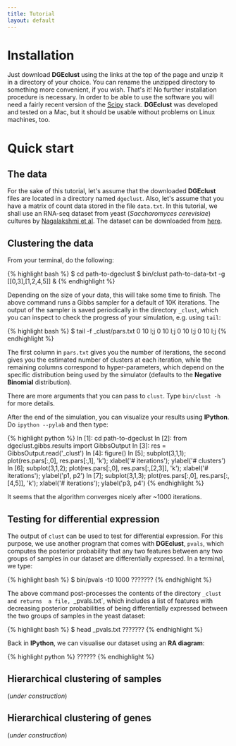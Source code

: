 ```yaml
---
title: Tutorial
layout: default
---
```


Installation
============

Just download **DGEclust** using the links at the top of the page and unzip it 
in a directory of your choice. You can rename the unzipped directory to something 
more convenient, if you wish. That's it! No further installation procedure is 
necessary. In order to be able to use the software you will need a fairly recent 
version of the <a href="http://www.scipy.org/" target=”_blank”>Scipy</a> stack. 
**DGEclust** was developed and tested on a Mac, but it should be usable without 
problems on Linux machines, too. 

Quick start
===========

The data
--------

For the sake of this tutorial, let's assume that the downloaded **DGEclust** files 
are located in a directory named `dgeclust`. Also, let's assume that you 
have a matrix of count data stored in the file `data.txt`. In this tutorial, we 
shall use an RNA-seq dataset from yeast (*Saccharomyces cerevisiae*) cultures by 
<a href="http://www.ncbi.nlm.nih.gov/pubmed/18451266?dopt=Abstract&holding=f1000,f1000m,isrctn" target="_blank">Nagalakshmi et al</a>. 
The dataset can be downloaded from [here](http://genomebiology.com/content/supplementary/gb-2010-11-10-r106-s3.tgz).  


Clustering the data
-------------------

From your terminal, do the following:

{% highlight bash %}
$ cd path-to-dgeclust
$ bin/clust path-to-data-txt -g [[0,3],[1,2,4,5]] &
{% endhighlight %}

Depending on the size of your data, this will take some time to finish. The above 
command runs a Gibbs sampler for a default of 10K iterations. The output of the sampler 
is saved periodically in the directory `_clust`, which you can inspect to check the progress 
of your simulation, e.g. using `tail`:

{% highlight bash %}
$ tail -f _clust/pars.txt
0	10 	l;j
0	10 	l;j
0	10 	l;j
0	10 	l;j	
{% endhighlight %}

The first column in `pars.txt` gives you the number of iterations, the second gives 
you the estimated number of clusters at each iteration, while the remaining columns 
correspond to hyper-parameters, which depend on the specific distribution being used
by the simulator (defaults to the **Negative Binomial** distribution).

There are more arguments that you can pass to `clust`. Type `bin/clust -h` for more details.

After the end of the simulation, you can visualize your results using **IPython**.
Do `ipython --pylab` and then type: 

{% highlight python %}
In [1]: cd path-to-dgeclust
In [2]: from dgeclust.gibbs.results import GibbsOutput
In [3]: res = GibbsOutput.read('_clust')
In [4]: figure()
In [5]; subplot(3,1,1); plot(res.pars[:,0], res.pars[:,1], 'k'); xlabel('# iterations'); ylabel('# clusters')
In [6]; subplot(3,1,2); plot(res.pars[:,0], res.pars[:,[2,3]], 'k'); xlabel('# iterations'); ylabel('p1, p2')
In [7]; subplot(3,1,3); plot(res.pars[:,0], res.pars[:,[4,5]], 'k'); xlabel('# iterations'); ylabel('p3, p4')</code></pre>
{% endhighlight %}

It seems that the algorithm converges nicely after ~1000 iterations.

Testing for differential expression
-----------------------------------

The output of `clust` can be used to test for differential expression. For this purpose, 
we use another program that comes with **DGEclust**, `pvals`, which computes the 
posterior probability that any two features between any two groups of samples in 
our dataset are differentially expressed. In a terminal, we type: 

{% highlight bash %}
$ bin/pvals -t0 1000
???????
{% endhighlight %}

The above command post-processes the contents of the directory `_clust and returns 
a file, `_pvals.txt`, which includes a list of features with decreasing posterior 
probabilities of being differentially expressed between the two groups of samples 
in the yeast dataset:

{% highlight bash %}
$ head _pvals.txt
???????
{% endhighlight %}

Back in **IPython**, we can visualise our dataset using an **RA diagram**:

{% highlight python %}
    ??????
{% endhighlight %}


Hierarchical clustering of samples
----------------------------------
(*under construction*)


		
Hierarchical clustering of genes
--------------------------------
(*under construction*)



